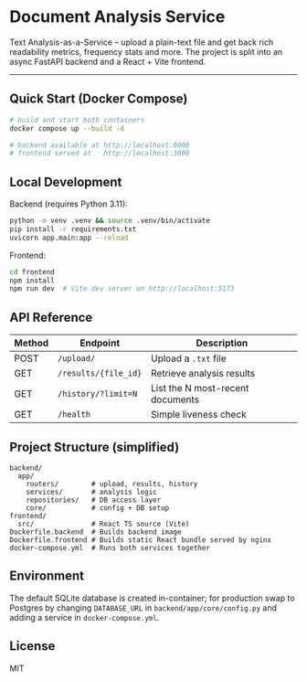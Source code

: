 # Document Analysis Service

Text Analysis-as-a-Service – upload a plain-text file and get back rich readability metrics, frequency stats and more. The project is split into an async FastAPI backend and a React + Vite frontend.

---

## Quick Start (Docker Compose)

```bash
# build and start both containers
docker compose up --build -d

# backend available at http://localhost:8000
# frontend served at   http://localhost:3000
```

## Local Development

Backend (requires Python 3.11):

```bash
python -m venv .venv && source .venv/bin/activate
pip install -r requirements.txt
uvicorn app.main:app --reload
```

Frontend:

```bash
cd frontend
npm install
npm run dev  # Vite dev server on http://localhost:5173
```

## API Reference

| Method | Endpoint             | Description                      |
| ------ | -------------------- | -------------------------------- |
| POST   | `/upload/`           | Upload a `.txt` file             |
| GET    | `/results/{file_id}` | Retrieve analysis results        |
| GET    | `/history/?limit=N`  | List the N most-recent documents |
| GET    | `/health`            | Simple liveness check            |

## Project Structure (simplified)

```
backend/
  app/
    routers/        # upload, results, history
    services/       # analysis logic
    repositories/   # DB access layer
    core/           # config + DB setup
frontend/
  src/              # React TS source (Vite)
Dockerfile.backend  # Builds backend image
Dockerfile.frontend # Builds static React bundle served by nginx
docker-compose.yml  # Runs both services together
```

## Environment

The default SQLite database is created in-container; for production swap to Postgres by changing `DATABASE_URL` in `backend/app/core/config.py` and adding a service in `docker-compose.yml`.

## License

MIT
